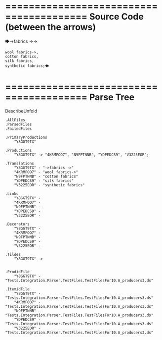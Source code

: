 ========================================
Source Code (between the arrows)
========================================

🡆->fabrics ->->

	wool fabrics->,
	cotton fabrics,
	silk fabrics,
	synthetic fabrics;🡄

========================================
Parse Tree
========================================
DescribeUnfold

    .AllFiles
    .ParsedFiles
    .FailedFiles

    .PrimaryProductions
        "Y8GGT9TX" 

    .Productions
        "Y8GGT9TX" -> "4KRMFOO7", "N9FPTNNB", "YDPEDCS9", "V3225EOR";

    .Translations
        "Y8GGT9TX" - "->fabrics ->"
        "4KRMFOO7" - "wool fabrics->"
        "N9FPTNNB" - "cotton fabrics"
        "YDPEDCS9" - "silk fabrics"
        "V3225EOR" - "synthetic fabrics"

    .Links
        "Y8GGT9TX" - 
        "4KRMFOO7" - 
        "N9FPTNNB" - 
        "YDPEDCS9" - 
        "V3225EOR" - 

    .Decorators
        "Y8GGT9TX" - 
        "4KRMFOO7" - 
        "N9FPTNNB" - 
        "YDPEDCS9" - 
        "V3225EOR" - 

    .Tildes
        "Y8GGT9TX" -> 


    .ProdidFile
        "Y8GGT9TX" - "Tests.Integration.Parser.TestFiles.TestFilesFor10.A_producers3.ds"

    .ItemidFile
        "Y8GGT9TX" - "Tests.Integration.Parser.TestFiles.TestFilesFor10.A_producers3.ds"
        "4KRMFOO7" - "Tests.Integration.Parser.TestFiles.TestFilesFor10.A_producers3.ds"
        "N9FPTNNB" - "Tests.Integration.Parser.TestFiles.TestFilesFor10.A_producers3.ds"
        "YDPEDCS9" - "Tests.Integration.Parser.TestFiles.TestFilesFor10.A_producers3.ds"
        "V3225EOR" - "Tests.Integration.Parser.TestFiles.TestFilesFor10.A_producers3.ds"

